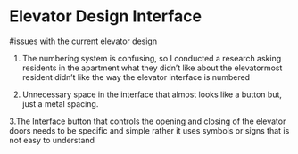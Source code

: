 # Elevator Design Interface 

#issues with the current elevator design
1.	The numbering system is confusing, so I conducted a research asking residents in the apartment what they didn’t like about the elevatormost resident didn’t like the way the elevator interface is numbered

2.	Unnecessary space in the interface that almost looks like a button but, just a metal spacing.   

3.The Interface button that controls the opening and closing of the elevator doors needs to be specific and simple rather it uses symbols  or signs that is not easy to understand 
